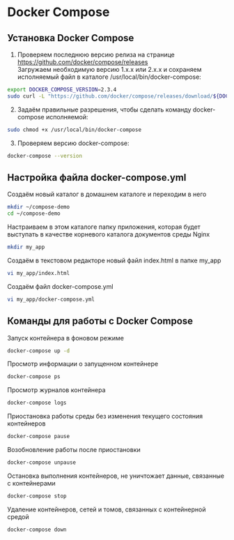 # Docker Compose


## Установка Docker Compose
1. Проверяем последнюю версию релиза на странице https://github.com/docker/compose/releases  
Загружаем необходимую версию 1.х.х или 2.х.х и сохраняем исполняемый файл в каталоге /usr/local/bin/docker-compose:
```bash
export DOCKER_COMPOSE_VERSION=2.3.4
sudo curl -L "https://github.com/docker/compose/releases/download/${DOCKER_COMPOSE_VERSION}/docker-compose-$(uname -s)-$(uname -m)" -o /usr/local/bin/docker-compose
```

2. Задаём правильные разрешения, чтобы сделать команду docker-compose исполняемой:
```bash
sudo chmod +x /usr/local/bin/docker-compose
```

3. Проверяем версию docker-compose:
```bash
docker-compose --version 
```

## Настройка файла docker-compose.yml
Cоздаём новый каталог в домашнем каталоге и переходим в него
```bash
mkdir ~/compose-demo
cd ~/compose-demo
```

Настраиваем в этом каталоге папку приложения, которая будет выступать в качестве корневого каталога документов среды Nginx
```bash
mkdir my_app
```

Создаём в текстовом редакторе новый файл index.html в папке my_app
```bash
vi my_app/index.html
```

Cоздаём файл docker-compose.yml
```bash
vi my_app/docker-compose.yml
```

## Команды для работы с Docker Compose
Запуск контейнера в фоновом режиме
```bash
docker-compose up -d
```

Просмотр информации о запущенном контейнере
```bash
docker-compose ps
```

Просмотр журналов контейнера
```bash
docker-compose logs
```

Приостановка работы среды без изменения текущего состояния контейнеров
```bash
docker-compose pause
```

Возобновление работы после приостановки
```bash
docker-compose unpause
```

Остановка выполнения контейнеров, не уничтожает данные, связанные с контейнерами
```bash
docker-compose stop
```

Удаление контейнеров, сетей и томов, связанных с контейнерной средой
```bash
docker-compose down
```

